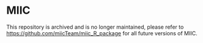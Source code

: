 # MIIC
This repository is archived and is no longer maintained, please refer to https://github.com/miicTeam/miic_R_package for all future versions of MIIC.
